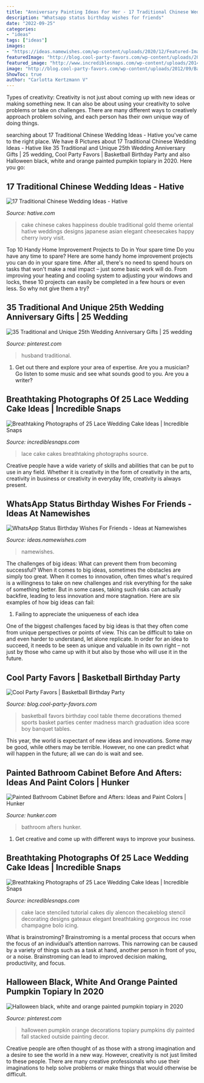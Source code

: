 ```yaml
---
title: "Anniversary Painting Ideas For Her - 17 Traditional Chinese Wedding Ideas"
description: "Whatsapp status birthday wishes for friends"
date: "2022-09-25"
categories:
- "ideas"
tags: ["ideas"]
images:
- "https://ideas.namewishes.com/wp-content/uploads/2020/12/Featured-Image-4.png"
featuredImage: "http://blog.cool-party-favors.com/wp-content/uploads/2012/09/Basketball-Favors.jpg"
featured_image: "http://www.incrediblesnaps.com/wp-content/uploads/2014/11/Lace-Wedding-Cakes-12.jpg"
image: "http://blog.cool-party-favors.com/wp-content/uploads/2012/09/Basketball-Favors.jpg"
ShowToc: true
author: "Carlotta Kertzmann V"
---
```



Types of creativity:
Creativity is not just about coming up with new ideas or making something new. It can also be about using your creativity to solve problems or take on challenges. There are many different ways to creatively approach problem solving, and each person has their own unique way of doing things.

	

		
searching about 17 Traditional Chinese Wedding Ideas - Hative you've came to the right place. We have 8 Pictures about 17 Traditional Chinese Wedding Ideas - Hative like 35 Traditional and Unique 25th Wedding Anniversary Gifts | 25 wedding, Cool Party Favors | Basketball Birthday Party and also Halloween black, white and orange painted pumpkin topiary in 2020. Here you go:
		
    
## 17 Traditional Chinese Wedding Ideas - Hative

<img loading=lazy src="https://hative.com/wp-content/uploads/2014/05/chinese-wedding/11-red-double-happiness-wedding-cake.jpg" onerror="this.onerror=null;this.src='https://tse4.mm.bing.net/th?id=OIP.tCc_HG0N60esVRiEXwUJjwHaLE&amp;pid=15.1';" alt="17 Traditional Chinese Wedding Ideas - Hative">

_Source: hative.com_

>cake chinese cakes happiness double traditional gold theme oriental hative weddings designs japanese asian elegant cheesecakes happy cherry ivory visit. 

	

Top 10 Handy Home Improvement Projects to Do in Your spare time
Do you have any time to spare? Here are some handy home improvement projects you can do in your spare time. After all, there's no need to spend hours on tasks that won't make a real impact – just some basic work will do. From improving your heating and cooling system to adjusting your windows and locks, these 10 projects can easily be completed in a few hours or even less. So why not give them a try?

    
## 35 Traditional And Unique 25th Wedding Anniversary Gifts | 25 Wedding

<img loading=lazy src="https://i.pinimg.com/736x/2c/f0/11/2cf0113b4ece10a8adaedb7491fe4782.jpg" onerror="this.onerror=null;this.src='https://tse4.mm.bing.net/th?id=OIP.1Fe3hAsJ4Y3gD6KDaOgxiwHaJ3&amp;pid=15.1';" alt="35 Traditional and Unique 25th Wedding Anniversary Gifts | 25 wedding">

_Source: pinterest.com_

>husband traditional. 

	

1. Get out there and explore your area of expertise. Are you a musician? Go listen to some music and see what sounds good to you. Are you a writer?

    
## Breathtaking Photographs Of 25 Lace Wedding Cake Ideas | Incredible Snaps

<img loading=lazy src="http://www.incrediblesnaps.com/wp-content/uploads/2014/11/Lace-Wedding-Cakes-12.jpg" onerror="this.onerror=null;this.src='https://tse3.mm.bing.net/th?id=OIP.f7wrsKiX5MTMbRdXOkDx4QHaO5&amp;pid=15.1';" alt="Breathtaking Photographs of 25 Lace Wedding Cake Ideas | Incredible Snaps">

_Source: incrediblesnaps.com_

>lace cake cakes breathtaking photographs source. 

	

Creative people have a wide variety of skills and abilities that can be put to use in any field. Whether it is creativity in the form of creativity in the arts, creativity in business or creativity in everyday life, creativity is always present.

    
## WhatsApp Status Birthday Wishes For Friends - Ideas At Namewishes

<img loading=lazy src="https://ideas.namewishes.com/wp-content/uploads/2020/12/Featured-Image-4.png" onerror="this.onerror=null;this.src='https://tse3.mm.bing.net/th?id=OIP.zAOcmwsphY1PDRJCf5W_sQHaKG&amp;pid=15.1';" alt="WhatsApp Status Birthday Wishes For Friends - Ideas at Namewishes">

_Source: ideas.namewishes.com_

>namewishes. 

	

The challenges of big ideas: What can prevent them from becoming successful?
When it comes to big ideas, sometimes the obstacles are simply too great. When it comes to innovation, often times what's required is a willingness to take on new challenges and risk everything for the sake of something better. But in some cases, taking such risks can actually backfire, leading to less innovation and more stagnation. Here are six examples of how big ideas can fail:
1) Failing to appreciate the uniqueness of each idea

One of the biggest challenges faced by big ideas is that they often come from unique perspectives or points of view. This can be difficult to take on and even harder to understand, let alone replicate. In order for an idea to succeed, it needs to be seen as unique and valuable in its own right – not just by those who came up with it but also by those who will use it in the future.

    
## Cool Party Favors | Basketball Birthday Party

<img loading=lazy src="http://blog.cool-party-favors.com/wp-content/uploads/2012/09/Basketball-Favors.jpg" onerror="this.onerror=null;this.src='https://tse2.mm.bing.net/th?id=OIP.NIR4dulhrUPbmHRRQaZX5wHaKQ&amp;pid=15.1';" alt="Cool Party Favors | Basketball Birthday Party">

_Source: blog.cool-party-favors.com_

>basketball favors birthday cool table theme decorations themed sports basket parties center madness march graduation idea score boy banquet tables. 

	

This year, the world is expectant of new ideas and innovations. Some may be good, while others may be terrible. However, no one can predict what will happen in the future; all we can do is wait and see.

    
## Painted Bathroom Cabinet Before And Afters: Ideas And Paint Colors | Hunker

<img loading=lazy src="https://img.hunkercdn.com/630x/clsd/1/23/db5553045abd4f2692869496f1e2e089.png" onerror="this.onerror=null;this.src='https://tse4.mm.bing.net/th?id=OIP.EpfZFzm-aXtW1QHwkgUmUgHaLD&amp;pid=15.1';" alt="Painted Bathroom Cabinet Before and Afters: Ideas and Paint Colors | Hunker">

_Source: hunker.com_

>bathroom afters hunker. 

	

1. Get creative and come up with different ways to improve your business.

    
## Breathtaking Photographs Of 25 Lace Wedding Cake Ideas | Incredible Snaps

<img loading=lazy src="http://www.incrediblesnaps.com/wp-content/uploads/2014/11/Lace-Wedding-Cakes-1.jpg" onerror="this.onerror=null;this.src='https://tse4.mm.bing.net/th?id=OIP.ujGnupkaU0XBFtD1XfV9IgHaLE&amp;pid=15.1';" alt="Breathtaking Photographs of 25 Lace Wedding Cake Ideas | Incredible Snaps">

_Source: incrediblesnaps.com_

>cake lace stenciled tutorial cakes diy alencon thecakeblog stencil decorating designs gateaux elegant breathtaking gorgeous inc rose champagne bolo icing. 

	

What is brainstroming? Brainstroming is a mental process that occurs when the focus of an individual’s attention narrows. This narrowing can be caused by a variety of things such as a task at hand, another person in front of you, or a noise. Brainstroming can lead to improved decision making, productivity, and focus.

    
## Halloween Black, White And Orange Painted Pumpkin Topiary In 2020

<img loading=lazy src="https://i.pinimg.com/736x/fd/af/3a/fdaf3a94355b9e7d9af1c43acaeace96.jpg" onerror="this.onerror=null;this.src='https://tse4.mm.bing.net/th?id=OIP.yyZpg52eaz9DEv08PqqA7wHaJ3&amp;pid=15.1';" alt="Halloween black, white and orange painted pumpkin topiary in 2020">

_Source: pinterest.com_

>halloween pumpkin orange decorations topiary pumpkins diy painted fall stacked outside painting decor. 

	

Creative people are often thought of as those with a strong imagination and a desire to see the world in a new way. However, creativity is not just limited to these people. There are many creative professionals who use their imaginations to help solve problems or make things that would otherwise be difficult.

